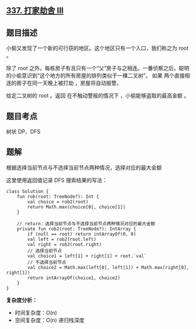 ## [337. 打家劫舍 III](https://leetcode.cn/problems/house-robber-iii/description/)

## 题目描述

小偷又发现了一个新的可行窃的地区。这个地区只有一个入口，我们称之为 root 。

除了 root 之外，每栋房子有且只有一个“父“房子与之相连。一番侦察之后，聪明的小偷意识到“这个地方的所有房屋的排列类似于一棵二叉树”。 如果 两个直接相连的房子在同一天晚上被打劫 ，房屋将自动报警。

给定二叉树的 root 。返回 在不触动警报的情况下 ，小偷能够盗取的最高金额 。

## 题目考点

树状 DP、DFS

## 题解

根据选择当前节点与不选择当前节点两种情况，选择对应的最大金额

这里使用返回值记录 DFS 搜索结果的写法：
 
```
class Solution {
    fun rob(root: TreeNode?): Int {
        val choice = rob2(root)
        return Math.max(choice[0], choice[1])
    }

    // return：选择当前节点与不选择当前节点两种情况对应的最大金额
    private fun rob2(root: TreeNode?): IntArray {
        if (null == root) return intArrayOf(0, 0)
        val left = rob2(root.left)
        val right = rob2(root.right)
        // 选择当前节点
        val choice1 = left[1] + right[1] + root.`val`
        // 不选择当前节点
        val choice2 = Math.max(left[0], left[1]) + Math.max(right[0], right[1])
        return intArrayOf(choice1, choice2)
    }
}
```

**复杂度分析：**

- 时间复杂度：O(n)
- 空间复杂度：O(n) 递归栈深度
